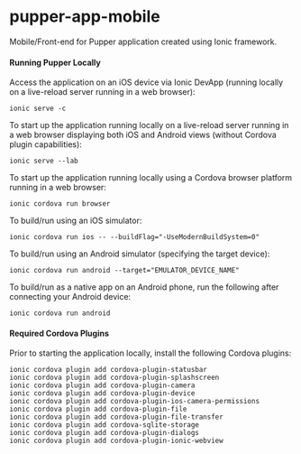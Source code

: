 # pupper-app-mobile

Mobile/Front-end for Pupper application created using Ionic framework.

#### Running Pupper Locally

Access the application on an iOS device via Ionic DevApp (running locally on a live-reload server running in a web browser):

    ionic serve -c

To start up the application running locally on a live-reload server running in a web browser displaying both iOS and Android views (without Cordova plugin capabilities):

    ionic serve --lab

To start up the application running locally using a Cordova browser platform running in a web browser:

    ionic cordova run browser

To build/run using an iOS simulator:

    ionic cordova run ios -- --buildFlag="-UseModernBuildSystem=0"

 To build/run using an Android simulator (specifying the target device):

    ionic cordova run android --target="EMULATOR_DEVICE_NAME"

 To build/run as a native app on an Android phone, run the following after connecting your Android device:

    ionic cordova run android


#### Required Cordova Plugins

Prior to starting the application locally, install the following Cordova plugins:

    ionic cordova plugin add cordova-plugin-statusbar
    ionic cordova plugin add cordova-plugin-splashscreen
    ionic cordova plugin add cordova-plugin-camera
    ionic cordova plugin add cordova-plugin-device
    ionic cordova plugin add cordova-plugin-ios-camera-permissions
    ionic cordova plugin add cordova-plugin-file
    ionic cordova plugin add cordova-plugin-file-transfer
    ionic cordova plugin add cordova-sqlite-storage
    ionic cordova plugin add cordova-plugin-dialogs
    ionic cordova plugin add cordova-plugin-ionic-webview
